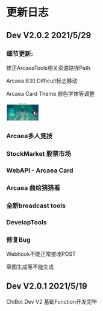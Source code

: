 # 更新日志

## Dev V2.0.2 2021/5/29

### 细节更新:

修正ArcaeaTools相关资源路径Path

Arcaea B30 Difficult标志移动

Arcaea Card Theme 颜色字体等调整

<img src="guide/Picture/ArcaeaCard.png" alt="ArcaeaCard" style="zoom:25%;" />

### Arcaea多人竞技

### StockMarket 股票市场

### WebAPI - Arcaea Card

### Arcaea 曲绘猜猜看

### 全新broadcast tools

### DevelopTools

### 修复Bug

Webhook不能正常接收POST

草图生成等不能生成

## Dev V2.0.1 2021/5/19

ChiBot Dev V2 基础Function开发完毕